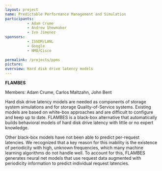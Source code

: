 ```yaml
---
layout: project
name: Predictable Performance Management and Simulation
participants: 
          - Adam Crume 
          - Andrew Shewmaker 
          - Ivo Jimenez
sponsors:
          - ISSDM/LANL
          - Google
          - NMO/Cisco
          
permalink: /projects/ppms
picture: 
overview: Hard disk drive latency models
---
```


<b>FLAMBES</b>

Members: Adam Crume, Carlos Maltzahn, John Bent

Hard disk drive latency models are needed as components of storage system simulations and for storage Quality-of-Service systems.  Existing models are based on white-box approaches and are difficult to configure and keep up to date.  FLAMBES is a black-box alternative that automatically builds behavioral models of hard disk drive latency with little or no expert knowledge.

Other black-box models have not been able to predict per-request latencies.  We recognized that a key reason for this inability is the existence of periodicity with high, unknown frequencies, which many machine learning algorithms do not handle well.  To account for this, FLAMBES generates neural net models that use request data augmented with periodicity information to predict individual request latencies.

         
